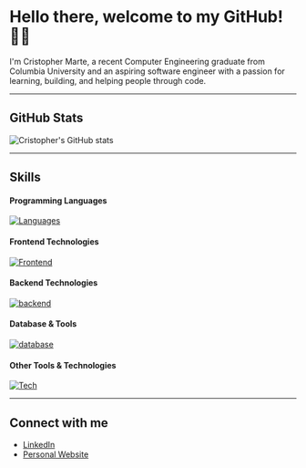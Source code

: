 # Hello there, welcome to my GitHub! 👨‍💻

I'm Cristopher Marte, a recent Computer Engineering graduate from Columbia University and an aspiring software engineer with a passion for learning, building, and helping people through code.

---

## GitHub Stats
![Cristopher's GitHub stats](https://github-readme-stats.vercel.app/api?username=cmartema&show_icons=true&theme=transparent)

---

## Skills

#### Programming Languages
[![Languages](https://skillicons.dev/icons?i=c,cpp,java,python,js,swift,ocaml)](https://skillicons.dev)

#### Frontend Technologies
[![Frontend](https://skillicons.dev/icons?i=html,css,react,nextjs,ps)](https://skillicons.dev)

#### Backend Technologies
[![backend](https://skillicons.dev/icons?i=azure,aws,gcp,django)](https://skillicons.dev)

#### Database & Tools
[![database](https://skillicons.dev/icons?i=mongodb,mysql)](https://skillicons.dev)

#### Other Tools & Technologies
[![Tech](https://skillicons.dev/icons?i=git,github,vscode,vim,bash,figma,linux,redhat,windows,apple)](https://skillicons.dev)

---

## Connect with me
- [LinkedIn](https://www.linkedin.com/in/cmartema)
- [Personal Website](https://cmartema.github.io/)
